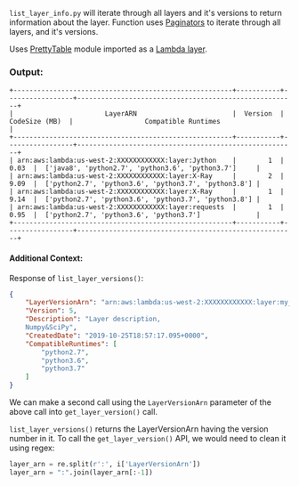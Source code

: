 ```list_layer_info.py``` will iterate through all layers and it's versions to return information about the layer. Function uses [Paginators](https://boto3.amazonaws.com/v1/documentation/api/latest/reference/services/lambda.html#paginators) to iterate through all layers, and it's versions.

Uses [PrettyTable](https://pypi.org/project/PrettyTable/) module imported as a [Lambda layer](/lambda-layer/prettyTable.zip).

### Output:

```
+-------------------------------------------------------+-----------+-----------------+-------------------------------------------------------+
|                       LayerARN                        |  Version  |  CodeSize (MB)  |                  Compatible Runtimes                  |
+-------------------------------------------------------+-----------+-----------------+-------------------------------------------------------+
| arn:aws:lambda:us-west-2:XXXXXXXXXXXX:layer:Jython    |        1  |           0.03  |  ['java8', 'python2.7', 'python3.6', 'python3.7']     |
| arn:aws:lambda:us-west-2:XXXXXXXXXXXX:layer:X-Ray     |        2  |           9.09  |  ['python2.7', 'python3.6', 'python3.7', 'python3.8'] |
| arn:aws:lambda:us-west-2:XXXXXXXXXXXX:layer:X-Ray     |        1  |           9.14  |  ['python2.7', 'python3.6', 'python3.7', 'python3.8'] |
| arn:aws:lambda:us-west-2:XXXXXXXXXXXX:layer:requests  |        1  |           0.95  |  ['python2.7', 'python3.6', 'python3.7']              |
+-------------------------------------------------------+-----------+-----------------+-------------------------------------------------------+
```

#### Additional Context:

Response of ```list_layer_versions()```:

```JSON
{
    "LayerVersionArn": "arn:aws:lambda:us-west-2:XXXXXXXXXXXX:layer:my_lambda_layer:5",
    "Version": 5,
    "Description": "Layer description,
    Numpy&SciPy",
    "CreatedDate": "2019-10-25T18:57:17.095+0000",
    "CompatibleRuntimes": [
        "python2.7",
        "python3.6",
        "python3.7"
    ]
}
```

We can make a second call using the ```LayerVersionArn``` parameter of the above call into ```get_layer_version()``` call.

```list_layer_versions()``` returns the LayerVersionArn having the version number in it. To call the ```get_layer_version()``` API, we would need to clean it using regex:

```python
layer_arn = re.split(r':', i['LayerVersionArn'])
layer_arn = ":".join(layer_arn[:-1])
```
